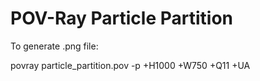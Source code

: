 # POV-Ray Particle Partition

To generate .png file:

 povray particle_partition.pov -p +H1000 +W750 +Q11 +UA
